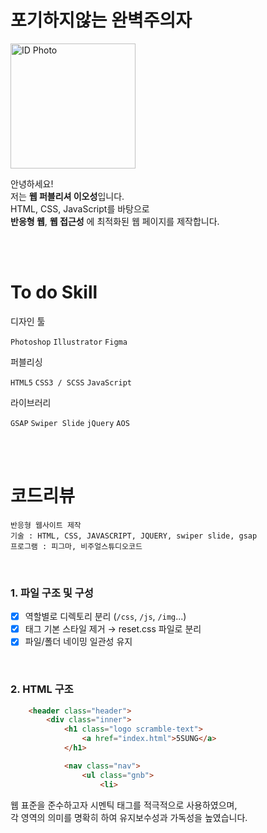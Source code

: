 # 포기하지않는 완벽주의자

<img src="https://github.com/user-attachments/assets/9ceb2541-cbae-4082-be50-44918069229a" alt="ID Photo" style="width: 200px;"/>
  
안녕하세요!  
저는 **웹 퍼블리셔 이오성**입니다.  
HTML, CSS, JavaScript를 바탕으로 <br>
**반응형 웹**, **웹 접근성** 에 최적화된 웹 페이지를 제작합니다.

<br>
<br>

# To do Skill

<p style="display: block;">디자인 툴</p>

`Photoshop`
`Illustrator`
`Figma`

<p style="display: block;">퍼블리싱</p>

`HTML5`
`CSS3 / SCSS`
`JavaScript`

<p style="display: block;">라이브러리</p>

`GSAP`
`Swiper Slide`
`jQuery`
`AOS`

<br>
<br>

# 코드리뷰

    반응형 웹사이트 제작
    기술 : HTML, CSS, JAVASCRIPT, JQUERY, swiper slide, gsap
    프로그램 : 피그마, 비주얼스튜디오코드

<br>

### 1. 파일 구조 및 구성
- [x] 역할별로 디렉토리 분리 (`/css`, `/js`, `/img`...)
- [x] 태그 기본 스타일 제거 → reset.css 파일로 분리
- [x] 파일/폴더 네이밍 일관성 유지

<br>

### 2. HTML 구조

```html
    <header class="header">
        <div class="inner">
            <h1 class="logo scramble-text">
                <a href="index.html">5SUNG</a>
            </h1>

            <nav class="nav">
                <ul class="gnb">
                    <li>
```
                      
웹 표준을 준수하고자 시멘틱 태그를 적극적으로 사용하였으며, <br>
각 영역의 의미를 명확히 하여 유지보수성과 가독성을 높였습니다.

